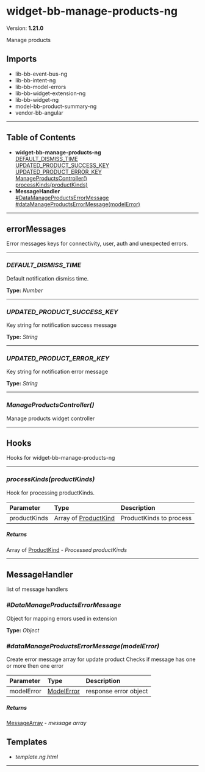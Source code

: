 # widget-bb-manage-products-ng


Version: **1.21.0**

Manage products

## Imports

* lib-bb-event-bus-ng
* lib-bb-intent-ng
* lib-bb-model-errors
* lib-bb-widget-extension-ng
* lib-bb-widget-ng
* model-bb-product-summary-ng
* vendor-bb-angular

---

## Table of Contents
- **widget-bb-manage-products-ng**<br/>    <a href="#widget-bb-manage-products-ngDEFAULT_DISMISS_TIME">DEFAULT_DISMISS_TIME</a><br/>    <a href="#widget-bb-manage-products-ngUPDATED_PRODUCT_SUCCESS_KEY">UPDATED_PRODUCT_SUCCESS_KEY</a><br/>    <a href="#widget-bb-manage-products-ngUPDATED_PRODUCT_ERROR_KEY">UPDATED_PRODUCT_ERROR_KEY</a><br/>    <a href="#widget-bb-manage-products-ngManageProductsController">ManageProductsController()</a><br/>    <a href="#widget-bb-manage-products-ngprocessKinds">processKinds(productKinds)</a><br/>
- **MessageHandler**<br/>    <a href="#MessageHandler_DataManageProductsErrorMessage">#DataManageProductsErrorMessage</a><br/>    <a href="#MessageHandler_dataManageProductsErrorMessage">#dataManageProductsErrorMessage(modelError)</a><br/>

---

## errorMessages

Error messages keys for connectivity, user, auth and unexpected errors.

---
### <a name="widget-bb-manage-products-ngDEFAULT_DISMISS_TIME"></a>*DEFAULT_DISMISS_TIME*

Default notification dismiss time.

**Type:** *Number*


---
### <a name="widget-bb-manage-products-ngUPDATED_PRODUCT_SUCCESS_KEY"></a>*UPDATED_PRODUCT_SUCCESS_KEY*

Key string for notification success message

**Type:** *String*


---
### <a name="widget-bb-manage-products-ngUPDATED_PRODUCT_ERROR_KEY"></a>*UPDATED_PRODUCT_ERROR_KEY*

Key string for notification error message

**Type:** *String*


---

### <a name="widget-bb-manage-products-ngManageProductsController"></a>*ManageProductsController()*

Manage products widget controller

---

## Hooks

Hooks for widget-bb-manage-products-ng

---

### <a name="widget-bb-manage-products-ngprocessKinds"></a>*processKinds(productKinds)*

Hook for processing productKinds.

| Parameter | Type | Description |
| :-- | :-- | :-- |
| productKinds | Array of [ProductKind](model-bb-product-summary-ng.html#ProductKind) | ProductKinds to process |

##### Returns

Array of [ProductKind](model-bb-product-summary-ng.html#ProductKind) - *Processed  productKinds*

---

## MessageHandler

list of message handlers
### <a name="MessageHandler_DataManageProductsErrorMessage"></a>*#DataManageProductsErrorMessage*

Object for mapping errors used in extension

**Type:** *Object*


### <a name="MessageHandler_dataManageProductsErrorMessage"></a>*#dataManageProductsErrorMessage(modelError)*

Create error message array for update product
Checks if message has one or more then one error

| Parameter | Type | Description |
| :-- | :-- | :-- |
| modelError | [ModelError](#ModelError) | response error object |

##### Returns

[MessageArray](#MessageArray) - *message array*

## Templates

* *template.ng.html*

---
